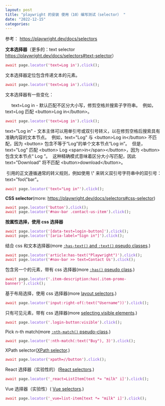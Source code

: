 ```yaml
---
layout: post
title: "playwright 的安装 使用（10）编写测试（selector） "
date: "2022-12-15"
categories: 
---
```

<p>参考： <a href="https://playwright.dev/docs/selectors">https://playwright.dev/docs/selectors</a></p>

<p><strong>文本选择器</strong>（更多的：text selector <a href="https://playwright.dev/docs/selectors#text-selector">https://playwright.dev/docs/selectors#text-selector</a>）</p>

<pre>
<code><span style="color:#393a34"><span style="color:#cf222e">await</span> page<span style="color:#393a34">.</span><span style="color:#8250df">locator</span><span style="color:#393a34">(</span><span style="color:#c6105f">&#39;text=Log in&#39;</span><span style="color:#393a34">)</span><span style="color:#393a34">.</span><span style="color:#8250df">click</span><span style="color:#393a34">(</span><span style="color:#393a34">)</span><span style="color:#393a34">;</span></span></code></pre>

<p>文本选择器定位包含传递文本的元素。</p>

<pre>
<code><span style="color:#393a34"><span style="color:#cf222e">await</span> page<span style="color:#393a34">.</span><span style="color:#8250df">locator</span><span style="color:#393a34">(</span><span style="color:#c6105f">&#39;text=Log in&#39;</span><span style="color:#393a34">)</span><span style="color:#393a34">.</span><span style="color:#8250df">click</span><span style="color:#393a34">(</span><span style="color:#393a34">)</span><span style="color:#393a34">;</span></span></code></pre>

<p>文本选择器有一些变化：</p>

<p>&nbsp;&nbsp;&nbsp;&nbsp; text=Log in - 默认匹配不区分大小写，修剪空格并搜索子字符串。&nbsp; 例如，text=Log 匹配 &lt;button&gt;Log in&lt;/button&gt;。</p>

<pre>
<code><span style="color:#393a34"><span style="color:#cf222e">await</span> page<span style="color:#393a34">.</span><span style="color:#8250df">locator</span><span style="color:#393a34">(</span><span style="color:#c6105f">&#39;text=Log in&#39;</span><span style="color:#393a34">)</span><span style="color:#393a34">.</span><span style="color:#8250df">click</span><span style="color:#393a34">(</span><span style="color:#393a34">)</span><span style="color:#393a34">;</span></span></code></pre>

<p>text=&quot;Log in&quot; - 文本主体可以用单引号或双引号转义，以在修剪空格后搜索具有准确内容的文本节点。&nbsp; 例如，text=&quot;Log&quot; 与 &lt;button&gt;Log in&lt;/button&gt; 不匹配，因为 &lt;button&gt; 包含不等于&ldquo;Log&rdquo;的单个文本节点&ldquo;Log in&rdquo;。&nbsp; 但是，text=&quot;Log&quot; 匹配 &lt;button&gt; Log &lt;span&gt;in&lt;/span&gt;&lt;/button&gt;，因为 &lt;button&gt; 包含文本节点&ldquo; Log &rdquo;。&nbsp; 这种精确模式意味着区分大小写匹配，因此 text=&quot;Download&quot; 将不匹配 &lt;button&gt;download&lt;/button&gt;。</p>

<p>&nbsp;引用的正文遵循通常的转义规则，例如使用 \&quot; 来转义双引号字符串中的双引号：text=&quot;foo\&quot;bar&quot;。</p>

<pre>
<code><span style="color:#393a34"><span style="color:#cf222e">await</span> page<span style="color:#393a34">.</span><span style="color:#8250df">locator</span><span style="color:#393a34">(</span><span style="color:#c6105f">&#39;text=&quot;Log in&quot;&#39;</span><span style="color:#393a34">)</span><span style="color:#393a34">.</span><span style="color:#8250df">click</span><span style="color:#393a34">(</span><span style="color:#393a34">)</span><span style="color:#393a34">;</span></span></code></pre>

<p><strong>CSS selector</strong>(more: <a href="https://playwright.dev/docs/selectors#css-selector">https://playwright.dev/docs/selectors#css-selector</a>)</p>

<pre>
<code><span style="color:#393a34"><span style="color:#cf222e">await</span> page<span style="color:#393a34">.</span><span style="color:#8250df">locator</span><span style="color:#393a34">(</span><span style="color:#c6105f">&#39;button&#39;</span><span style="color:#393a34">)</span><span style="color:#393a34">.</span><span style="color:#8250df">click</span><span style="color:#393a34">(</span><span style="color:#393a34">)</span><span style="color:#393a34">;</span>
</span><span style="color:#393a34"><span style="color:#cf222e">await</span> page<span style="color:#393a34">.</span><span style="color:#8250df">locator</span><span style="color:#393a34">(</span><span style="color:#c6105f">&#39;#nav-bar .contact-us-item&#39;</span><span style="color:#393a34">)</span><span style="color:#393a34">.</span><span style="color:#8250df">click</span><span style="color:#393a34">(</span><span style="color:#393a34">)</span><span style="color:#393a34">;</span></span></code></pre>

<p><strong>按属性选择，使用 css 选择器</strong></p>

<pre>
<code><span style="color:#393a34"><span style="color:#cf222e">await</span> page<span style="color:#393a34">.</span><span style="color:#8250df">locator</span><span style="color:#393a34">(</span><span style="color:#c6105f">&#39;[data-test=login-button]&#39;</span><span style="color:#393a34">)</span><span style="color:#393a34">.</span><span style="color:#8250df">click</span><span style="color:#393a34">(</span><span style="color:#393a34">)</span><span style="color:#393a34">;</span>
</span><span style="color:#393a34"><span style="color:#cf222e">await</span> page<span style="color:#393a34">.</span><span style="color:#8250df">locator</span><span style="color:#393a34">(</span><span style="color:#c6105f">&#39;[aria-label=&quot;Sign in&quot;]&#39;</span><span style="color:#393a34">)</span><span style="color:#393a34">.</span><span style="color:#8250df">click</span><span style="color:#393a34">(</span><span style="color:#393a34">)</span><span style="color:#393a34">;</span></span></code></pre>

<p>结合 css 和文本选择器(more <a href="https://playwright.dev/docs/selectors#text-selector"><code>:has-text()</code> and <code>:text()</code> pseudo classes</a>.)</p>

<pre>
<code><span style="color:#393a34"><span style="color:#cf222e">await</span> page<span style="color:#393a34">.</span><span style="color:#8250df">locator</span><span style="color:#393a34">(</span><span style="color:#c6105f">&#39;article:has-text(&quot;Playwright&quot;)&#39;</span><span style="color:#393a34">)</span><span style="color:#393a34">.</span><span style="color:#8250df">click</span><span style="color:#393a34">(</span><span style="color:#393a34">)</span><span style="color:#393a34">;</span>
</span><span style="color:#393a34"><span style="color:#cf222e">await</span> page<span style="color:#393a34">.</span><span style="color:#8250df">locator</span><span style="color:#393a34">(</span><span style="color:#c6105f">&#39;#nav-bar &gt;&gt; text=Contact Us&#39;</span><span style="color:#393a34">)</span><span style="color:#393a34">.</span><span style="color:#8250df">click</span><span style="color:#393a34">(</span><span style="color:#393a34">)</span><span style="color:#393a34">;</span></span></code></pre>

<p>包含另一个的元素，带有 css 选择器(more <a href="https://playwright.dev/docs/selectors#selecting-elements-that-contain-other-elements"><code>:has()</code> pseudo class</a>.)</p>

<pre>
<code><span style="color:#393a34"><span style="color:#cf222e">await</span> page<span style="color:#393a34">.</span><span style="color:#8250df">locator</span><span style="color:#393a34">(</span><span style="color:#c6105f">&#39;.item-description:has(.item-promo-banner)&#39;</span><span style="color:#393a34">)</span><span style="color:#393a34">.</span><span style="color:#8250df">click</span><span style="color:#393a34">(</span><span style="color:#393a34">)</span><span style="color:#393a34">;</span></span></code></pre>

<p>基于布局选择，使用 css 选择器(more <a href="https://playwright.dev/docs/selectors#selecting-elements-based-on-layout">layout selectors</a>.)</p>

<pre>
<code><span style="color:#393a34"><span style="color:#cf222e">await</span> page<span style="color:#393a34">.</span><span style="color:#8250df">locator</span><span style="color:#393a34">(</span><span style="color:#c6105f">&#39;input:right-of(:text(&quot;Username&quot;))&#39;</span><span style="color:#393a34">)</span><span style="color:#393a34">.</span><span style="color:#8250df">click</span><span style="color:#393a34">(</span><span style="color:#393a34">)</span><span style="color:#393a34">;</span></span></code></pre>

<p>只有可见元素，带有 css 选择器(more <a href="https://playwright.dev/docs/selectors#selecting-visible-elements">selecting visible elements</a>.)</p>

<pre>
<code><span style="color:#393a34"><span style="color:#cf222e">await</span> page<span style="color:#393a34">.</span><span style="color:#8250df">locator</span><span style="color:#393a34">(</span><span style="color:#c6105f">&#39;.login-button:visible&#39;</span><span style="color:#393a34">)</span><span style="color:#393a34">.</span><span style="color:#8250df">click</span><span style="color:#393a34">(</span><span style="color:#393a34">)</span><span style="color:#393a34">;</span></span></code></pre>

<p>Pick n-th match(more <a href="https://playwright.dev/docs/selectors#pick-n-th-match-from-the-query-result"><code>:nth-match()</code> pseudo-class</a>.)</p>

<pre>
<code><span style="color:#393a34"><span style="color:#cf222e">await</span> page<span style="color:#393a34">.</span><span style="color:#8250df">locator</span><span style="color:#393a34">(</span><span style="color:#c6105f">&#39;:nth-match(:text(&quot;Buy&quot;), 3)&#39;</span><span style="color:#393a34">)</span><span style="color:#393a34">.</span><span style="color:#8250df">click</span><span style="color:#393a34">(</span><span style="color:#393a34">)</span><span style="color:#393a34">;</span></span></code></pre>

<p>XPath selector(<a href="https://playwright.dev/docs/selectors#xpath-selectors">XPath selector</a>.)</p>

<pre>
<code><span style="color:#393a34"><span style="color:#cf222e">await</span> page<span style="color:#393a34">.</span><span style="color:#8250df">locator</span><span style="color:#393a34">(</span><span style="color:#c6105f">&#39;xpath=//button&#39;</span><span style="color:#393a34">)</span><span style="color:#393a34">.</span><span style="color:#8250df">click</span><span style="color:#393a34">(</span><span style="color:#393a34">)</span><span style="color:#393a34">;</span></span></code></pre>

<p>React 选择器（实验性的）(<a href="https://playwright.dev/docs/selectors#react-selectors">React selectors</a>.)</p>

<pre>
<code><span style="color:#393a34"><span style="color:#cf222e">await</span> page<span style="color:#393a34">.</span><span style="color:#8250df">locator</span><span style="color:#393a34">(</span><span style="color:#c6105f">&#39;_react=ListItem[text *= &quot;milk&quot; i]&#39;</span><span style="color:#393a34">)</span><span style="color:#393a34">.</span><span style="color:#8250df">click</span><span style="color:#393a34">(</span><span style="color:#393a34">)</span><span style="color:#393a34">;</span></span></code></pre>

<p>Vue 选择器（实验性）( <a href="https://playwright.dev/docs/selectors#vue-selectors">Vue selectors</a>.)</p>

<pre>
<code><span style="color:#393a34"><span style="color:#cf222e">await</span> page<span style="color:#393a34">.</span><span style="color:#8250df">locator</span><span style="color:#393a34">(</span><span style="color:#c6105f">&#39;_vue=list-item[text *= &quot;milk&quot; i]&#39;</span><span style="color:#393a34">)</span><span style="color:#393a34">.</span><span style="color:#8250df">click</span><span style="color:#393a34">(</span><span style="color:#393a34">)</span><span style="color:#393a34">;</span></span></code></pre>

<p>&nbsp;</p>

<p>&nbsp;</p>

<p>&nbsp;</p>

